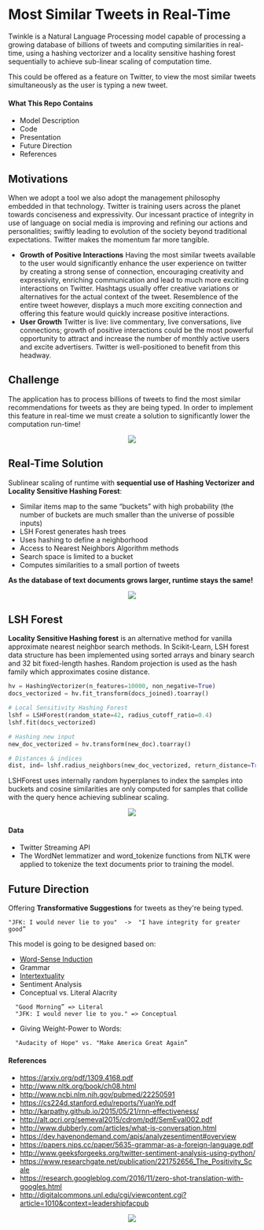 # Most Similar Tweets in Real-Time

Twinkle is a Natural Language Processing model capable of processing a growing database of billions of tweets and computing similarities in real-time, using a hashing vectorizer and a locality sensitive hashing forest sequentially to achieve sub-linear scaling of computation time.

This could be offered as a feature on Twitter, to view the most similar tweets simultaneously as the user is typing a new tweet.

#### What This Repo Contains

- Model Description
- Code
- Presentation
- Future Direction
- References

## Motivations

When we adopt a tool we also adopt the management philosophy embedded in that technology. Twitter is training users across the planet towards conciseness and expressivity. Our incessant practice of integrity in use of language on social media is improving and refining our actions and personalities; swiftly leading to evolution of the society beyond traditional expectations. Twitter makes the momentum far more tangible.

- **Growth of Positive Interactions** Having the most similar tweets available to the user would significantly enhance the user experience on twitter by creating a strong sense of connection, encouraging creativity and expressivity, enriching communication and lead to much more exciting interactions on Twitter. Hashtags usually offer creative variations or alternatives for the actual context of the tweet. Resemblence of the entire tweet however, displays a much more exciting connection and offering this feature would quickly increase positive interactions.
- **User Growth** Twitter is live: live commentary, live conversations, live connections; growth of positive interactions could be the most powerful opportunity to attract and increase the number of monthly active users and excite advertisers. Twitter is well-positioned to benefit from this headway.


 <!--<div align="center"><img src="https://github.com/minoobeyzavi/Twinkle/blob/master/APP/static/img/TwitterStats.png"></div>-->

## Challenge

The application has to process billions of tweets to find the most similar recommendations for tweets as they are being typed. In order to implement this feature in real-time we must create a solution to significantly lower the computation run-time!

<div align="center"><img src="https://github.com/minoobeyzavi/Twinkle/blob/master/APP/static/img/Twinkle.png"></div>


## Real-Time Solution

Sublinear scaling of runtime with <b>sequential use of Hashing Vectorizer and Locality Sensitive Hashing Forest</b>:
- Similar items map to the same “buckets” with high probability (the number of buckets are much smaller than the universe of possible inputs)
- LSH Forest generates hash trees
- Uses hashing to define a neighborhood
- Access to Nearest Neighbors Algorithm methods
- Search space is limited to a bucket
- Computes similarities to a small portion of tweets

<b>As the database of text documents grows larger, runtime stays the same!</b>

<div align="center"><img src=https://github.com/minoobeyzavi/Twinkle/blob/master/APP/static/img/Solution.png></div>

## LSH Forest
<b>Locality Sensitive Hashing forest</b> is an alternative method for vanilla approximate nearest neighbor search methods. In Scikit-Learn, LSH forest data structure has been implemented using sorted arrays and binary search and 32 bit fixed-length hashes. Random projection is used as the hash family which approximates cosine distance.

```python
hv = HashingVectorizer(n_features=10000, non_negative=True)
docs_vectorized = hv.fit_transform(docs_joined).toarray()

# Local Sensitivity Hashing Forest
lshf = LSHForest(random_state=42, radius_cutoff_ratio=0.4)
lshf.fit(docs_vectorized)

# Hashing new input
new_doc_vectorized = hv.transform(new_doc).toarray()

# Distances & indices
dist, ind= lshf.radius_neighbors(new_doc_vectorized, return_distance=True)
```

LSHForest uses internally random hyperplanes to index the samples into buckets and cosine similarities are only computed for samples that collide with the query hence achieving sublinear scaling.


<div align="center"><img src=https://github.com/minoobeyzavi/Twinkle/blob/master/APP/static/img/screenshot01.png></div>

#### Data

- Twitter Streaming API
- The WordNet lemmatizer and word_tokenize functions from NLTK were applied to tokenize the text documents prior to training the model.

## Future Direction

Offering <b>Transformative Suggestions</b> for tweets as they're being typed.
```
"JFK: I would never lie to you"  ->  "I have integrity for greater good”
```
This model is going to be designed based on:
  * <a href="https://en.wikipedia.org/wiki/Word-sense_induction">Word-Sense Induction</a>
  * Grammar
  * <a href="https://en.wikipedia.org/wiki/Intertextuality">Intertextuality</a>
  * Sentiment Analysis
  * Conceptual vs. Literal Alacrity</br>
```
  "Good Morning” => Literal
  "JFK: I would never lie to you." => Conceptual
```
  * Giving Weight-Power to Words:</br>
```
  "Audacity of Hope" vs. "Make America Great Again”
```

#### References

* https://arxiv.org/pdf/1309.4168.pdf
* http://www.nltk.org/book/ch08.html
* http://www.ncbi.nlm.nih.gov/pubmed/22250591
* https://cs224d.stanford.edu/reports/YuanYe.pdf
* http://karpathy.github.io/2015/05/21/rnn-effectiveness/
* http://alt.qcri.org/semeval2015/cdrom/pdf/SemEval002.pdf
* http://www.dubberly.com/articles/what-is-conversation.html
* https://dev.havenondemand.com/apis/analyzesentiment#overview
* https://papers.nips.cc/paper/5635-grammar-as-a-foreign-language.pdf
* http://www.geeksforgeeks.org/twitter-sentiment-analysis-using-python/
* https://www.researchgate.net/publication/221752656_The_Positivity_Scale
* https://research.googleblog.com/2016/11/zero-shot-translation-with-googles.html
* http://digitalcommons.unl.edu/cgi/viewcontent.cgi?article=1010&context=leadershipfacpub

<div align="center"><img src=https://github.com/minoobeyzavi/Twinkle/blob/master/APP/static/img/Twitter.png></div>
